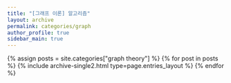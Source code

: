 ```yaml
---
title: "[그래프 이론] 알고리즘"
layout: archive
permalink: categories/graph
author_profile: true
sidebar_main: true
---
```



{% assign posts = site.categories["graph theory"] %}
{% for post in posts %} {% include archive-single2.html type=page.entries_layout %} {% endfor %}
